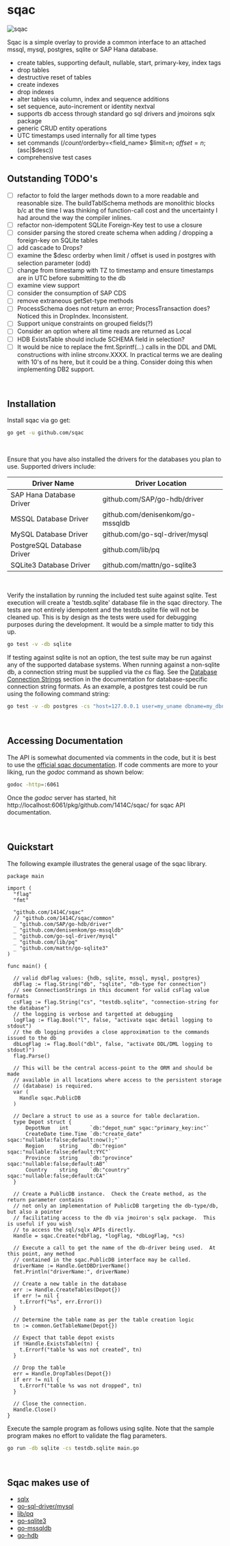 # sqac

![sqac](https://github.com/1414C/sqac/workflows/Go/badge.svg)

Sqac is a simple overlay to provide a common interface to an attached mssql, mysql, postgres, sqlite or SAP Hana database.

- create tables, supporting default, nullable, start, primary-key, index tags
- drop tables
- destructive reset of tables
- create indexes
- drop indexes
- alter tables via column, index and sequence additions
- set sequence, auto-increment or identity nextval
- supports db access through standard go sql drivers and jmoirons sqlx package
- generic CRUD entity operations
- UTC timestamps used internally for all time types
- set commands (/$count /$orderby=<field_name> $limit=n; $offset=n; ($asc|$desc))
- comprehensive test cases

## Outstanding TODO's

- [ ] refactor to fold the larger methods down to a more readable and reasonable size.  The buildTablSchema methods are monolithic blocks b/c at the time I was thinking of function-call cost and the uncertainty I had around the way the compiler inlines.
- [ ] refactor non-idempotent SQLite Foreign-Key test to use a closure
- [ ] consider parsing the stored create schema when adding / dropping a foreign-key on SQLite tables
- [ ] add cascade to Drops?
- [ ] examine the $desc orderby when limit / offset is used in postgres with selection parameter (odd)
- [ ] change from timestamp with TZ to timestamp and ensure timestamps are in UTC before submitting to the db
- [ ] examine view support
- [ ] consider the consumption of SAP CDS
- [ ] remove extraneous getSet-type methods
- [ ] ProcessSchema does not return an error; ProcessTransaction does?  Noticed this in DropIndex.  Inconsistent.
- [ ] Support unique constraints on grouped fields(?)
- [ ] Consider an option where all time reads are returned as Local
- [ ] HDB ExistsTable should include SCHEMA field in selection?
- [ ] It would be nice to replace the fmt.Sprintf(...) calls in the DDL and DML constructions with inline strconv.XXXX.  In practical terms we are dealing with 10's of ns here, but it could be a thing.  Consider doing this when implementing DB2 support.

<br>

## Installation

Install sqac via go get:

```bash
go get -u github.com/sqac
```

<br>

Ensure that you have also installed the drivers for the databases you plan to use.  Supported drivers include:

| Driver Name               | Driver Location                   |
|---------------------------|-----------------------------------|
|SAP Hana Database Driver   | github.com/SAP/go-hdb/driver      |
|MSSQL Database Driver      | github.com/denisenkom/go-mssqldb  |
|MySQL Database Driver      | github.com/go-sql-driver/mysql    |
|PostgreSQL Database Driver | github.com/lib/pq                 |
|SQLite3 Database Driver    | github.com/mattn/go-sqlite3       |

<br>

Verify the installation by running the included test suite against sqlite.  Test execution will create a 'testdb.sqlite' database file in the sqac directory.  The tests are not entirely idempotent and the testdb.sqlite file will not be cleaned up.  This is by design as the tests were used for debugging purposes during the development.  It would be a simple matter to tidy this up.

```bash
go test -v -db sqlite
```

If testing against sqlite is not an option, the test suite may be run against any of the supported database systems.  When running against a non-sqlite db, a connection string must be supplied via the *cs* flag.  See the [Database Connection Strings](https://1414c.github.io/sqac/getting-started/gs-content-e/) section in the documentation for database-specific connection string formats.  As an example, a postgres test could be run using the following command string:

```bash
go test -v -db postgres -cs "host=127.0.0.1 user=my_uname dbname=my_dbname sslmode=disable password=my_passwd"
```

<br>

## Accessing Documentation

The API is somewhat documented via comments in the code, but it is best to use the [official sqac documentation](https://1414c.github.io/sqac/).  If code comments are more to your liking, run the *godoc* command as shown below:

```bash
godoc -http=:6061
```

Once the *godoc* server has started, hit http://localhost:6061/pkg/github.com/1414C/sqac/ for sqac API documentation.

<br>

## Quickstart

The following example illustrates the general usage of the sqac library.  

```golang
package main

import (
  "flag"
  "fmt"

  "github.com/1414C/sqac"
  // "github.com/1414C/sqac/common"
  _ "github.com/SAP/go-hdb/driver"
  _ "github.com/denisenkom/go-mssqldb"
  _ "github.com/go-sql-driver/mysql"
  _ "github.com/lib/pq"
  _ "github.com/mattn/go-sqlite3"
)

func main() {

  // valid dbFlag values: {hdb, sqlite, mssql, mysql, postgres}
  dbFlag := flag.String("db", "sqlite", "db-type for connection")
  // see ConnectionStrings in this document for valid csFlag value formats
  csFlag := flag.String("cs", "testdb.sqlite", "connection-string for the database")
  // the logging is verbose and targetted at debugging
  logFlag := flag.Bool("l", false, "activate sqac detail logging to stdout")
  // the db logging provides a close approximation to the commands issued to the db
  dbLogFlag := flag.Bool("dbl", false, "activate DDL/DML logging to stdout)")
  flag.Parse()

  // This will be the central access-point to the ORM and should be made
  // available in all locations where access to the persistent storage
  // (database) is required.
  var (
    Handle sqac.PublicDB
  )

  // Declare a struct to use as a source for table declaration.
  type Depot struct {
      DepotNum   int       `db:"depot_num" sqac:"primary_key:inc"`
      CreateDate time.Time `db:"create_date" sqac:"nullable:false;default:now();"`
      Region     string    `db:"region" sqac:"nullable:false;default:YYC"`
      Province   string    `db:"province" sqac:"nullable:false;default:AB"`
      Country    string    `db:"country" sqac:"nullable:false;default:CA"`
  }

  // Create a PublicDB instance.  Check the Create method, as the return parameter contains
  // not only an implementation of PublicDB targeting the db-type/db, but also a pointer
  // facilitating access to the db via jmoiron's sqlx package.  This is useful if you wish
  // to access the sql/sqlx APIs directly.
  Handle = sqac.Create(*dbFlag, *logFlag, *dbLogFlag, *cs)

  // Execute a call to get the name of the db-driver being used.  At this point, any method
  // contained in the sqac.PublicDB interface may be called.
  driverName := Handle.GetDBDriverName()
  fmt.Println("driverName:", driverName)

  // Create a new table in the database
  err := Handle.CreateTables(Depot{})
  if err != nil {
    t.Errorf("%s", err.Error())
  }

  // Determine the table name as per the table creation logic
  tn := common.GetTableName(Depot{})

  // Expect that table depot exists
  if !Handle.ExistsTable(tn) {
    t.Errorf("table %s was not created", tn)
  }

  // Drop the table
  err = Handle.DropTables(Depot{})
  if err != nil {
    t.Errorf("table %s was not dropped", tn)
  }

  // Close the connection.
  Handle.Close()
}
```

Execute the sample program as follows using sqlite.  Note that the sample program makes no
effort to validate the flag parameters.

```bash
go run -db sqlite -cs testdb.sqlite main.go
```

<br>

## Sqac makes use of

- [sqlx](https://jmoiron.github.io/sqlx/)
- [go-sql-driver/mysql](https://github.com/go-sql-driver/mysql/)
- [lib/pq](https://github.com/lib/pq)
- [go-sqlite3](http://mattn.github.io/go-sqlite3/)
- [go-mssqldb](https://github.com/denisenkom/go-mssqldb)
- [go-hdb](https://github.com/SAP/go-hdb)
